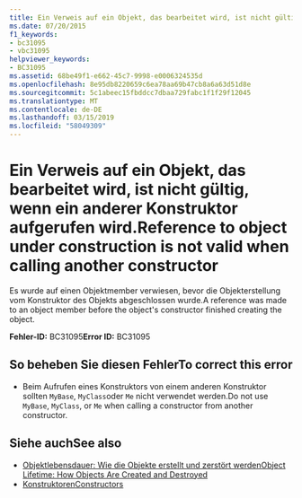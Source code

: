 ```yaml
---
title: Ein Verweis auf ein Objekt, das bearbeitet wird, ist nicht gültig, wenn ein anderer Konstruktor aufgerufen wird.
ms.date: 07/20/2015
f1_keywords:
- bc31095
- vbc31095
helpviewer_keywords:
- BC31095
ms.assetid: 68be49f1-e662-45c7-9998-e0006324535d
ms.openlocfilehash: 8e95db8220659c6ea78aa69b47cb8a6a63d51d8e
ms.sourcegitcommit: 5c1abeec15fbddcc7dbaa729fabc1f1f29f12045
ms.translationtype: MT
ms.contentlocale: de-DE
ms.lasthandoff: 03/15/2019
ms.locfileid: "58049309"
---
```

# <a name="reference-to-object-under-construction-is-not-valid-when-calling-another-constructor"></a><span data-ttu-id="6841d-102">Ein Verweis auf ein Objekt, das bearbeitet wird, ist nicht gültig, wenn ein anderer Konstruktor aufgerufen wird.</span><span class="sxs-lookup"><span data-stu-id="6841d-102">Reference to object under construction is not valid when calling another constructor</span></span>
<span data-ttu-id="6841d-103">Es wurde auf einen Objektmember verwiesen, bevor die Objekterstellung vom Konstruktor des Objekts abgeschlossen wurde.</span><span class="sxs-lookup"><span data-stu-id="6841d-103">A reference was made to an object member before the object's constructor finished creating the object.</span></span>  
  
 <span data-ttu-id="6841d-104">**Fehler-ID:** BC31095</span><span class="sxs-lookup"><span data-stu-id="6841d-104">**Error ID:** BC31095</span></span>  
  
## <a name="to-correct-this-error"></a><span data-ttu-id="6841d-105">So beheben Sie diesen Fehler</span><span class="sxs-lookup"><span data-stu-id="6841d-105">To correct this error</span></span>  
  
-   <span data-ttu-id="6841d-106">Beim Aufrufen eines Konstruktors von einem anderen Konstruktor sollten `MyBase`, `MyClass`oder `Me` nicht verwendet werden.</span><span class="sxs-lookup"><span data-stu-id="6841d-106">Do not use `MyBase`, `MyClass`, or `Me` when calling a constructor from another constructor.</span></span>  
  
## <a name="see-also"></a><span data-ttu-id="6841d-107">Siehe auch</span><span class="sxs-lookup"><span data-stu-id="6841d-107">See also</span></span>

- [<span data-ttu-id="6841d-108">Objektlebensdauer: Wie die Objekte erstellt und zerstört werden</span><span class="sxs-lookup"><span data-stu-id="6841d-108">Object Lifetime: How Objects Are Created and Destroyed</span></span>](../../visual-basic/programming-guide/language-features/objects-and-classes/object-lifetime-how-objects-are-created-and-destroyed.md)
- [<span data-ttu-id="6841d-109">Konstruktoren</span><span class="sxs-lookup"><span data-stu-id="6841d-109">Constructors</span></span>](~/docs/visual-basic/programming-guide/concepts/object-oriented-programming.md#constructors)
